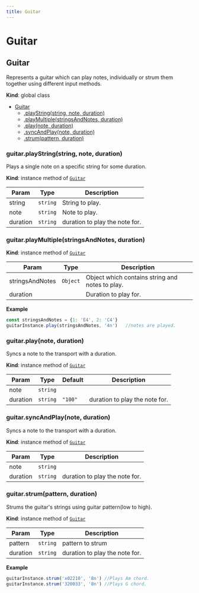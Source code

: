```yaml
---
title: Guitar
---
```


# Guitar

<a name="Guitar"></a>

## Guitar
Represents a guitar which can play notes, individually or strum them together
using different input methods.

**Kind**: global class  

* [Guitar](#Guitar)
    * [.playString(string, note, duration)](#Guitar+playString)
    * [.playMultiple(stringsAndNotes, duration)](#Guitar+playMultiple)
    * [.play(note, duration)](#Guitar+play)
    * [.syncAndPlay(note, duration)](#Guitar+syncAndPlay)
    * [.strum(pattern, duration)](#Guitar+strum)

<a name="Guitar+playString"></a>

### guitar.playString(string, note, duration)
Plays a single note on a specific string for some duration.

**Kind**: instance method of [<code>Guitar</code>](#Guitar)  

| Param | Type | Description |
| --- | --- | --- |
| string | <code>string</code> | String to play. |
| note | <code>string</code> | Note to play. |
| duration | <code>string</code> | duration to play the note for. |

<a name="Guitar+playMultiple"></a>

### guitar.playMultiple(stringsAndNotes, duration)
**Kind**: instance method of [<code>Guitar</code>](#Guitar)  

| Param | Type | Description |
| --- | --- | --- |
| stringsAndNotes | <code>Object</code> | Object which contains string and notes to play. |
| duration |  | Duration to play for. |

**Example**  
```js
const stringsAndNotes = {1: 'E4', 2: 'C4'}
guitarInstance.play(stringsAndNotes, '4n')   //notes are played.
```
<a name="Guitar+play"></a>

### guitar.play(note, duration)
Syncs a note to the transport with a duration.

**Kind**: instance method of [<code>Guitar</code>](#Guitar)  

| Param | Type | Default | Description |
| --- | --- | --- | --- |
| note | <code>string</code> |  |  |
| duration | <code>string</code> | <code>&quot;100&quot;</code> | duration to play the note for. |

<a name="Guitar+syncAndPlay"></a>

### guitar.syncAndPlay(note, duration)
Syncs a note to the transport with a duration.

**Kind**: instance method of [<code>Guitar</code>](#Guitar)  

| Param | Type | Description |
| --- | --- | --- |
| note | <code>string</code> |  |
| duration | <code>string</code> | duration to play the note for. |

<a name="Guitar+strum"></a>

### guitar.strum(pattern, duration)
Strums the guitar's strings using guitar pattern(low to high).

**Kind**: instance method of [<code>Guitar</code>](#Guitar)  

| Param | Type | Description |
| --- | --- | --- |
| pattern | <code>string</code> | pattern to strum |
| duration | <code>string</code> | duration to play the note for. |

**Example**  
```js
guitarInstance.strum('x02210', '8n') //Plays Am chord.
guitarInstance.strum('320033', '8n') //Plays G chord.
```
